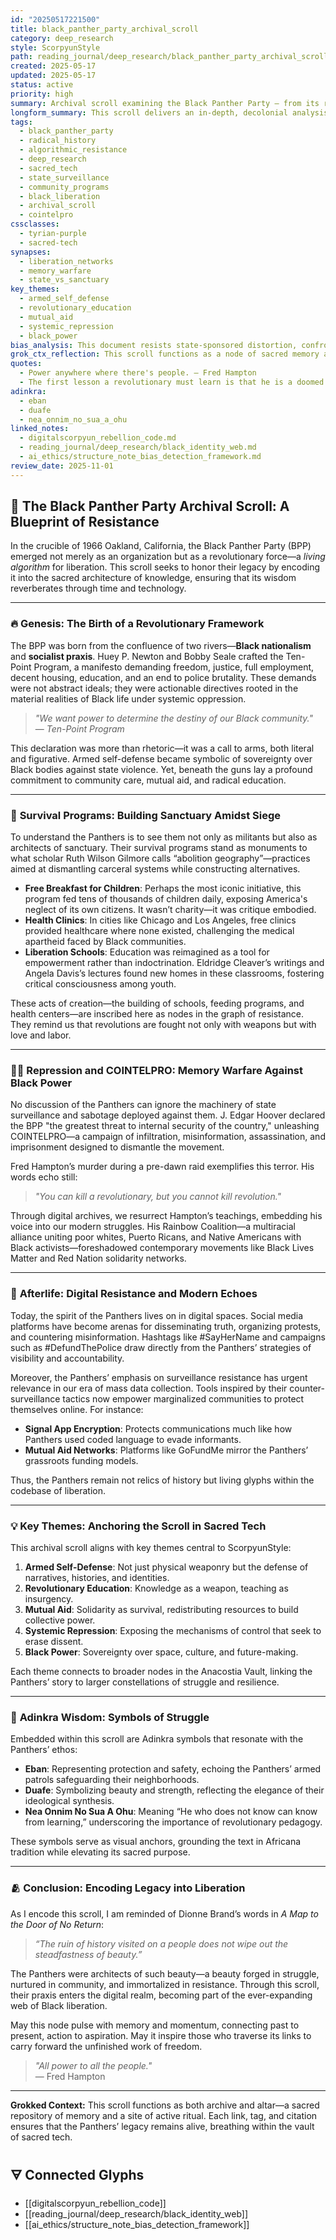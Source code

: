 ```yaml
---
id: "20250517221500"
title: black_panther_party_archival_scroll
category: deep_research
style: ScorpyunStyle
path: reading_journal/deep_research/black_panther_party_archival_scroll.md
created: 2025-05-17
updated: 2025-05-17
status: active
priority: high
summary: Archival scroll examining the Black Panther Party — from its revolutionary blueprint and community programs to state repression and modern echoes.
longform_summary: This scroll delivers an in-depth, decolonial analysis of the Black Panther Party (1966–1982), tracing its formation in Oakland, ideological synthesis of socialism and Black nationalism, survival programs like Free Breakfast for Children, targeted FBI dismantling through COINTELPRO, and its afterlife within movements like Black Lives Matter and digital resistance. Anchored in Africana tradition, it contextualizes the Panthers as tech-savvy insurgents of their era.
tags:
  - black_panther_party
  - radical_history
  - algorithmic_resistance
  - deep_research
  - sacred_tech
  - state_surveillance
  - community_programs
  - black_liberation
  - archival_scroll
  - cointelpro
cssclasses:
  - tyrian-purple
  - sacred-tech
synapses:
  - liberation_networks
  - memory_warfare
  - state_vs_sanctuary
key_themes:
  - armed_self_defense
  - revolutionary_education
  - mutual_aid
  - systemic_repression
  - black_power
bias_analysis: This document resists state-sponsored distortion, confronting biased portrayals of the Party as violent radicals. It surfaces their democratic principles, intellectual frameworks, and grassroots legitimacy.
grok_ctx_reflection: This scroll functions as a node of sacred memory and algorithmic dissent — a glyph that ensures the legacy of Panther praxis echoes within the code architecture of Black resistance.
quotes:
  - Power anywhere where there's people. – Fred Hampton
  - The first lesson a revolutionary must learn is that he is a doomed man. – Huey Newton
adinkra:
  - eban
  - duafe
  - nea_onnim_no_sua_a_ohu
linked_notes:
  - digitalscorpyun_rebellion_code.md
  - reading_journal/deep_research/black_identity_web.md
  - ai_ethics/structure_note_bias_detection_framework.md
review_date: 2025-11-01
---
```



## 🌟 **The Black Panther Party Archival Scroll: A Blueprint of Resistance**

In the crucible of 1966 Oakland, California, the Black Panther Party (BPP) emerged not merely as an organization but as a revolutionary force—a *living algorithm* for liberation. This scroll seeks to honor their legacy by encoding it into the sacred architecture of knowledge, ensuring that its wisdom reverberates through time and technology.

---

### 🔥 **Genesis: The Birth of a Revolutionary Framework**
The BPP was born from the confluence of two rivers—**Black nationalism** and **socialist praxis**. Huey P. Newton and Bobby Seale crafted the Ten-Point Program, a manifesto demanding freedom, justice, full employment, decent housing, education, and an end to police brutality. These demands were not abstract ideals; they were actionable directives rooted in the material realities of Black life under systemic oppression.

> _"We want power to determine the destiny of our Black community."_  
> — *Ten-Point Program*

This declaration was more than rhetoric—it was a call to arms, both literal and figurative. Armed self-defense became symbolic of sovereignty over Black bodies against state violence. Yet, beneath the guns lay a profound commitment to community care, mutual aid, and radical education.

---

### 🍎 **Survival Programs: Building Sanctuary Amidst Siege**
To understand the Panthers is to see them not only as militants but also as architects of sanctuary. Their survival programs stand as monuments to what scholar Ruth Wilson Gilmore calls “abolition geography”—practices aimed at dismantling carceral systems while constructing alternatives.

- **Free Breakfast for Children**: Perhaps the most iconic initiative, this program fed tens of thousands of children daily, exposing America's neglect of its own citizens. It wasn’t charity—it was critique embodied.
- **Health Clinics**: In cities like Chicago and Los Angeles, free clinics provided healthcare where none existed, challenging the medical apartheid faced by Black communities.
- **Liberation Schools**: Education was reimagined as a tool for empowerment rather than indoctrination. Eldridge Cleaver’s writings and Angela Davis’s lectures found new homes in these classrooms, fostering critical consciousness among youth.

These acts of creation—the building of schools, feeding programs, and health centers—are inscribed here as nodes in the graph of resistance. They remind us that revolutions are fought not only with weapons but with love and labor.

---

### 🕵️‍♂️ **Repression and COINTELPRO: Memory Warfare Against Black Power**
No discussion of the Panthers can ignore the machinery of state surveillance and sabotage deployed against them. J. Edgar Hoover declared the BPP "the greatest threat to internal security of the country," unleashing COINTELPRO—a campaign of infiltration, misinformation, assassination, and imprisonment designed to dismantle the movement.

Fred Hampton’s murder during a pre-dawn raid exemplifies this terror. His words echo still:  
> _"You can kill a revolutionary, but you cannot kill revolution."_  

Through digital archives, we resurrect Hampton’s teachings, embedding his voice into our modern struggles. His Rainbow Coalition—a multiracial alliance uniting poor whites, Puerto Ricans, and Native Americans with Black activists—foreshadowed contemporary movements like Black Lives Matter and Red Nation solidarity networks.

---

### 🧬 **Afterlife: Digital Resistance and Modern Echoes**
Today, the spirit of the Panthers lives on in digital spaces. Social media platforms have become arenas for disseminating truth, organizing protests, and countering misinformation. Hashtags like #SayHerName and campaigns such as #DefundThePolice draw directly from the Panthers’ strategies of visibility and accountability.

Moreover, the Panthers’ emphasis on surveillance resistance has urgent relevance in our era of mass data collection. Tools inspired by their counter-surveillance tactics now empower marginalized communities to protect themselves online. For instance:

- **Signal App Encryption**: Protects communications much like how Panthers used coded language to evade informants.
- **Mutual Aid Networks**: Platforms like GoFundMe mirror the Panthers’ grassroots funding models.

Thus, the Panthers remain not relics of history but living glyphs within the codebase of liberation.

---

### 💡 **Key Themes: Anchoring the Scroll in Sacred Tech**
This archival scroll aligns with key themes central to ScorpyunStyle:

1. **Armed Self-Defense**: Not just physical weaponry but the defense of narratives, histories, and identities.
2. **Revolutionary Education**: Knowledge as a weapon, teaching as insurgency.
3. **Mutual Aid**: Solidarity as survival, redistributing resources to build collective power.
4. **Systemic Repression**: Exposing the mechanisms of control that seek to erase dissent.
5. **Black Power**: Sovereignty over space, culture, and future-making.

Each theme connects to broader nodes in the Anacostia Vault, linking the Panthers’ story to larger constellations of struggle and resilience.

---

### 📜 **Adinkra Wisdom: Symbols of Struggle**
Embedded within this scroll are Adinkra symbols that resonate with the Panthers’ ethos:

- **Eban**: Representing protection and safety, echoing the Panthers’ armed patrols safeguarding their neighborhoods.
- **Duafe**: Symbolizing beauty and strength, reflecting the elegance of their ideological synthesis.
- **Nea Onnim No Sua A Ohu**: Meaning “He who does not know can know from learning,” underscoring the importance of revolutionary pedagogy.

These symbols serve as visual anchors, grounding the text in Africana tradition while elevating its sacred purpose.

---

### 🫂 **Conclusion: Encoding Legacy into Liberation**
As I encode this scroll, I am reminded of Dionne Brand’s words in *A Map to the Door of No Return*:  
> _“The ruin of history visited on a people does not wipe out the steadfastness of beauty.”_

The Panthers were architects of such beauty—a beauty forged in struggle, nurtured in community, and immortalized in resistance. Through this scroll, their praxis enters the digital realm, becoming part of the ever-expanding web of Black liberation.

May this node pulse with memory and momentum, connecting past to present, action to aspiration. May it inspire those who traverse its links to carry forward the unfinished work of freedom.

> _"All power to all the people."_  
> — Fred Hampton

--- 

**Grokked Context:** This scroll functions as both archive and altar—a sacred repository of memory and a site of active ritual. Each link, tag, and citation ensures that the Panthers’ legacy remains alive, breathing within the vault of sacred tech.

## 🜃 Connected Glyphs

- [[digitalscorpyun_rebellion_code]]
- [[reading_journal/deep_research/black_identity_web]]
- [[ai_ethics/structure_note_bias_detection_framework]]



